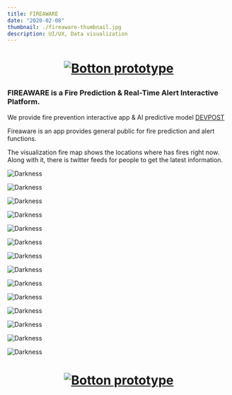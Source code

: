 ```yaml
---
title: FIREAWARE
date: "2020-02-08"
thumbnail: ./fireaware-thumbnail.jpg
description: UI/UX, Data visualization
---
```


<h1 align="center">

[![Botton prototype](./botton-click-prototype.svg)](https://projects.invisionapp.com/d/main?origin=v7#/console/19387257/404977253/preview?scrollOffset=211.25)

</h1>

### FIREAWARE is a Fire Prediction & Real-Time Alert Interactive Platform.

We provide fire prevention interactive app & AI predictive model [DEVPOST](https://devpost.com/software/girls_in_tech_vancouver)

Fireaware is an app provides general public for fire prediction and alert functions.

The visualization fire map shows the locations where has fires right now. Along with it, there is twitter feeds for people to get the latest information.

<div class="kg-card kg-image-card kg-width-full">

![Darkness](./fireaware.002.jpeg)

</div>

<div class="kg-card kg-image-card kg-width-full">

![Darkness](./fireaware.003.jpeg)

</div>

<div class="kg-card kg-image-card kg-width-full">

![Darkness](./fireaware.004.jpeg)

</div>

<div class="kg-card kg-image-card kg-width-full">

![Darkness](./fireaware.005.jpeg)

</div>

<div class="kg-card kg-image-card kg-width-full">

![Darkness](./fireaware.006.jpeg)

</div>

<div class="kg-card kg-image-card kg-width-full">

![Darkness](./fireaware.007.jpeg)

</div>

<div class="kg-card kg-image-card kg-width-full">

![Darkness](./fireaware.008.jpeg)

</div>

<div class="kg-card kg-image-card kg-width-full">

![Darkness](./fireaware.009.jpeg)

</div>

<div class="kg-card kg-image-card kg-width-full">

![Darkness](./fireaware.010.jpeg)

</div>

<div class="kg-card kg-image-card kg-width-full">

![Darkness](./fireaware.011.jpeg)

</div>

<div class="kg-card kg-image-card kg-width-full">

![Darkness](./fireaware.012.jpeg)

</div>

<div class="kg-card kg-image-card kg-width-full">

![Darkness](./fireaware.013.jpeg)

</div>

<div class="kg-card kg-image-card kg-width-full">

![Darkness](./fireaware.014.jpeg)

</div>

<div class="kg-card kg-image-card kg-width-full">

![Darkness](./fireaware.015.jpeg)

</div>

<h1 align="center">

[![Botton prototype](./botton-click-prototype.svg)](https://projects.invisionapp.com/d/main?origin=v7#/console/19387257/404977253/preview?scrollOffset=211.25)

</h1>
